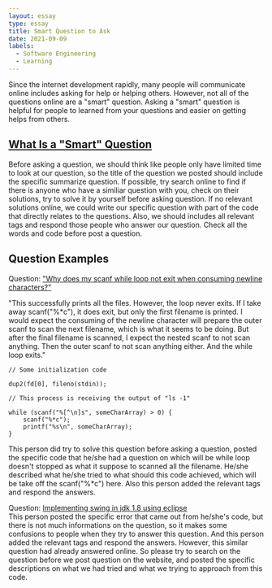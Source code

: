 ```yaml
---
layout: essay
type: essay
title: Smart Question to Ask
date: 2021-09-09
labels:
  - Software Engineering
  - Learning
---
```


Since the internet development rapidly, many people will communicate online includes asking for help or helping others. However, not all of the questions online are a "smart" question. Asking a "smart" question is helpful for people to learned from your questions and easier on getting helps from others.
## [What Is a "Smart" Question](https://stackoverflow.com/help/how-to-ask)
Before asking a question, we should think like people only have limited time to look at our question, so the title of the question we posted should include the specific summarize question. If possible, try search online to find if there is anyone who have a similiar question with you, check on their solutions, try to solve it by yourself before asking question. If no relevant solutions online, we could write our specific question with part of the code that directly relates to the questions. Also, we should includes all relevant tags and respond those people who answer our question. Check all the words and code before post a question. 

## Question Examples
  Question: ["Why does my scanf while loop not exit when consuming newline characters?"](https://stackoverflow.com/questions/36105160/why-does-my-scanf-while-loop-not-exit-when-consuming-newline-characters) <br/>

"This successfully prints all the files. However, the loop never exits. If I take away scanf("%*c"), it does exit, but only the first filename is printed. I would expect the consuming of the newline character will prepare the outer scanf to scan the next filename, which is what it seems to be doing. But after the final filename is scanned, I expect the nested scanf to not scan anything. Then the outer scanf to not scan anything either. And the while loop exits." <br/>
```
// Some initialization code

dup2(fd[0], fileno(stdin));

// This process is receiving the output of "ls -1"

while (scanf("%[^\n]s", someCharArray) > 0) {
    scanf("%*c");
    printf("%s\n", someCharArray);
}
```

This person did try to solve this question before asking a question, posted the specific code that he/she had a question on which will be while loop doesn't stopped as what it suppose to scanned all the filename. He/she described what he/she tried to what should this code achieved, which will be take off the scanf("%*c") here. Also this person added the relevant tags and respond the answers. <br/>


  Question: [Implementing swing in jdk 1.8 using eclipse](https://stackoverflow.com/questions/30748998/implementing-swing-in-jdk-1-8-using-eclipse) <br/>
This person posted the specific error that came out from he/she's code, but there is not much informations on the question, so it makes some confusions to people when they try to answer this question. And this person added the relevant tags and respond the answers. However, this similar question had already answered online. So please try to search on the question before we post question on the website, and posted the specific descriptions on what we had tried and what we trying to approach from this code. 
